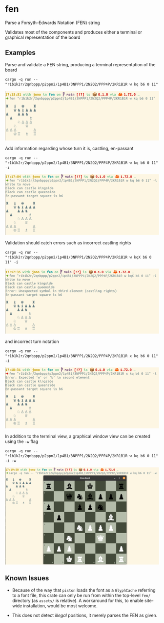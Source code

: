 # fen

Parse a Forsyth–Edwards Notation (FEN) string

Validates most of the components and produces either
a terminal or graphical representation of the board

## Examples

Parse and validate a FEN string, producing a terminal representation of the board

```
cargo -q run -- "r1b1k2r/2qnbppp/p2ppn2/1p4B1/3NPPP1/2N2Q2/PPP4P/2KR1B1R w kq b6 0 11"
```
![](assets/terminal.png)

Add information regarding whose turn it is, castling, en-passant

```
cargo -q run -- "r1b1k2r/2qnbppp/p2ppn2/1p4B1/3NPPP1/2N2Q2/PPP4P/2KR1B1R w kq b6 0 11" -i
```

![](assets/terminal_i.png)


Validation should catch errors such as incorrect castling rights

```
cargo -q run -- "r1b1k2r/2qnbppp/p2ppn2/1p4B1/3NPPP1/2N2Q2/PPP4P/2KR1B1R w kqX b6 0 11" -i
```

![](assets/terminal_err.png)

and incorrect turn notation

```
cargo -q run -- "r1b1k2r/2qnbppp/p2ppn2/1p4B1/3NPPP1/2N2Q2/PPP4P/2KR1B1R x kq b6 0 11" -i
```

![](assets/terminal_wb.png)

In addition to the terminal view, a graphical window view can be created using the `-w` flag

```
cargo -q run -- "r1b1k2r/2qnbppp/p2ppn2/1p4B1/3NPPP1/2N2Q2/PPP4P/2KR1B1R w kq b6 0 11" -i -w
```

![](assets/window.png)

## Known Issues

- Because of the way that `piston` loads the font as a `GlyphCache` referring to a font file, 
this crate can only be run from within the top-level `fen/` directory (as `assets/` is relative). 
A workaround for this, to enable site-wide installation, would be most welcome.

- This does not detect _illegal_ positions, it merely parses the FEN as given.